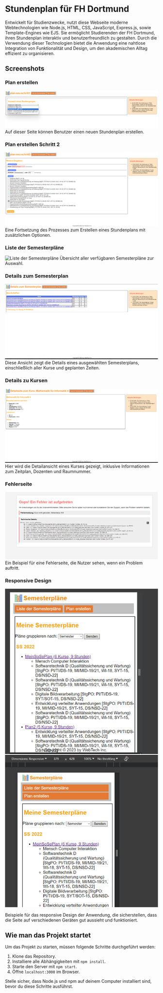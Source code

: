 # Stundenplan für FH Dortmund

Entwickelt für Studienzwecke, nutzt diese Webseite moderne Webtechnologien wie Node.js, HTML, CSS, JavaScript, Express.js, sowie Template-Engines wie EJS. Sie ermöglicht Studierenden der FH Dortmund, ihren Stundenplan interaktiv und benutzerfreundlich zu gestalten. Durch die Verwendung dieser Technologien bietet die Anwendung eine nahtlose Integration von Funktionalität und Design, um den akademischen Alltag effizient zu organisieren.

## Screenshots

### Plan erstellen
![Plan erstellen](images/PlanErstellen.png)
Auf dieser Seite können Benutzer einen neuen Stundenplan erstellen.

### Plan erstellen Schritt 2
![Plan erstellen Schritt 2](images/PlanErstellenS2.png)
Eine Fortsetzung des Prozesses zum Erstellen eines Stundenplans mit zusätzlichen Optionen.

### Liste der Semesterpläne
![Liste der Semesterpläne](images/ListeDerSemPläne.png)
Übersicht aller verfügbaren Semesterpläne zur Auswahl.

### Details zum Semesterplan
![Details zum Semesterplan](images/DetailsZuSemPlan.png)
Diese Ansicht zeigt die Details eines ausgewählten Semesterplans, einschließlich aller Kurse und geplanten Zeiten.

### Details zu Kursen
![Details zu Kursen](images/DetailsZuKurs.png)
Hier wird die Detailansicht eines Kurses gezeigt, inklusive Informationen zum Zeitplan, Dozenten und Raumnummer.

### Fehlerseite
![Fehlerseite](images/FehlerSeite.png)
Ein Beispiel für eine Fehlerseite, die Nutzer sehen, wenn ein Problem auftritt.


### Responsive Design
![Responsive Design 1](images/Responsive1.png)
![Responsive Design 2](images/Responsive2.png)

Beispiele für das responsive Design der Anwendung, die sicherstellen, dass die Seite auf verschiedenen Geräten gut aussieht und funktioniert.

## Wie man das Projekt startet

Um das Projekt zu starten, müssen folgende Schritte durchgeführt werden:

1. Klone das Repository.
2. Installiere alle Abhängigkeiten mit `npm install`.
3. Starte den Server mit `npm start`.
4. Öffne `localhost:3000` im Browser.

Stelle sicher, dass Node.js und npm auf deinem Computer installiert sind, bevor du diese Schritte ausführst.
